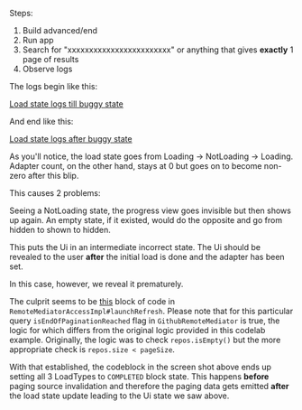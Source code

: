 Steps:

1. Build advanced/end
2. Run app
3. Search for "xxxxxxxxxxxxxxxxxxxxxxxx" or anything that gives **exactly** 1 page of results
4. Observe logs

The logs begin like this:

[Load state logs till buggy state](https://i.imgur.com/olYWmD2.png)

And end like this:

[Load state logs after buggy state](https://i.imgur.com/VbN3cAB.png)

As you'll notice, the load state goes from Loading -> NotLoading -> Loading. Adapter count, on the other hand, stays at 0 but goes on to become non-zero after this blip.

This causes 2 problems:

Seeing a NotLoading state, the progress view goes invisible but then shows up again.
An empty state, if it existed, would do the opposite and go from hidden to shown to hidden.

This puts the Ui in an intermediate incorrect state.
The Ui should be revealed to the user **after** the initial load is done and the adapter has been set.

In this case, however, we reveal it prematurely.

The culprit seems to be [this](https://i.imgur.com/DOkewuj.png) block of code in `RemoteMediatorAccessImpl#launchRefresh`.
Please note that for this particular query `isEndOfPaginationReached` flag in `GithubRemoteMediator` is true, the logic for which differs from the original logic provided in this codelab example.
Originally, the logic was to check `repos.isEmpty()` but the more appropriate check is `repos.size < pageSize`.

With that established, the codeblock in the screen shot above ends up setting all 3 LoadTypes to `COMPLETED` block state. This happens **before** paging source invalidation and therefore the paging data gets emitted **after** the load state update leading to the Ui state we saw above. 

